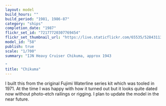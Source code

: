 ```yaml
---
layout: model
build_hours: ""
build_period: "1981, 1986-87"
category: "ships"
completion_date: "1987"
flickr_set_id: "72177720307769454"
flickr_set_thumbnail_url: "https://live.staticflickr.com/65535/52843113087_f17f0b5cdd_m.jpg"
model_id: "58"
publish: true
scale: "1/700"
summary: "IJN Heavy Cruiser Chikuma, approx 1943

"
title: "Chikuma"
---
```


I built this from the original Fujimi Waterline series kit which was tooled in 1971. At the time I was happy with how it turned out but it looks quite dated now without photo-etch railings or rigging. I plan to update the model in the near future.
